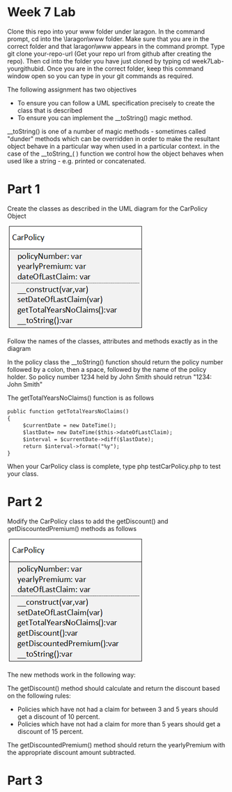 # Week 7 Lab

Clone this repo into your www folder under laragon. In the command prompt, cd into the \laragon\www folder. Make sure that you are in the correct folder and that laragon\www appears in the command prompt. Type git clone your-repo-url (Get your repo url from github after creating the repo). Then cd into the folder you have just cloned by typing cd week7Lab-yourgithubid. Once you are in the correct folder, keep this command window open so you can type in your git commands as required.

The following assignment has two objectives
- To ensure you can follow a UML specification precisely to create the class that is described
- To ensure you can implement the \_\_toString() magic method.
  
\_\_toString() is one of a number of magic methods - sometimes called "dunder" methods which can be overridden in order to make the resultant object behave in a particular way when used in a particular context.
in the case of the \_\_toString_( ) function we control how the object behaves when used like a string - e.g. printed or concatenated.

# Part 1
Create the classes as described in the UML diagram for the CarPolicy Object

![alt text](CarPolicy.png)

Follow the names of the classes, attributes and methods exactly as in the diagram

In the policy class the \_\_toString() function should return the policy number followed by a colon, then a space, followed by the name of the policy holder. So policy number 1234 held by John Smith should retrun "1234: John Smith"

The getTotalYearsNoClaims() function is as follows
```
public function getTotalYearsNoClaims()
{
     $currentDate = new DateTime();
     $lastDate= new DateTime($this->dateOfLastClaim);
     $interval = $currentDate->diff($lastDate);
     return $interval->format("%y");
}
```
When your CarPolicy class is complete, type php testCarPolicy.php to test your class.

# Part 2
Modify the CarPolicy class to add the getDiscount() and getDiscountedPremium() methods as follows

![alt text](CarPolicyV2.png)

The new methods work in the following way:

The getDiscount() method should calculate and return the discount based on the following rules:
- Policies which have not had a claim for between 3 and 5 years should get a discount of 10 percent.
- Policies which have not had a claim for more than 5 years should get a discount of 15 percent.

The getDiscountedPremium() method should return the yearlyPremium with the appropriate discount amount subtracted.


# Part 3
